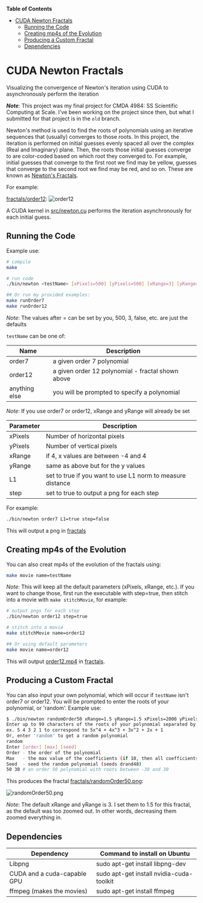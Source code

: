 <!-- markdown-toc start - Don't edit this section. Run M-x markdown-toc-refresh-toc -->
**Table of Contents**

- [CUDA Newton Fractals](#cuda-newton-fractals)
    - [Running the Code](#running-the-code)
    - [Creating mp4s of the Evolution](#creating-mp4s-of-the-evolution)
    - [Producing a Custom Fractal](#producing-a-custom-fractal)
    - [Dependencies](#dependencies)

<!-- markdown-toc end -->
# CUDA Newton Fractals

Visualizing the convergence of Newton's iteration using CUDA to asynchronously perform the iteration

***Note***: This project was my final project for CMDA 4984: SS Scientific Computing at Scale. I've been working on the project since then, but what I submitted for that project is in the `old` branch.

Newton's method is used to find the roots of polynomials using an iterative sequences that (usually) converges to those roots. In this project, the iteration is performed on initial guesses evenly spaced all over the complex (Real and Imaginary) plane. Then, the roots those initial guesses converge to are color-coded based on which root they converged to. For example, initial guesses that converge to the first root we find may be yellow, guesses that converge to the second root we find may be red, and so on. These are known as [Newton's Fractals](https://en.wikipedia.org/wiki/Newton_fractal).

For example:

[fractals/order12](fractals/order12.png):
![order12](fractals/order12.png)

A CUDA kernel in [src/newton.cu](src/newton.cu) performs the iteration asynchronously for each initial guess.

## Running the Code

Example use:

```bash
# compile
make

# run code
./bin/newton <testName> [xPixels=500] [yPixels=500] [xRange=3] [yRange=3] [L1=false] [step=false]

## Or run my provided examples:
make runOrder7
make runOrder12
```

*Note*: The values after = can be set by you, 500, 3, false, etc. are just the defaults

`testName` can be one of:

| Name          | Description                                       |
|--             |--                                                 |
| order7        | a given order 7 polynomial                        |
| order12       | a given order 12 polynomial - fractal shown above |
| anything else | you will be prompted to specify a polynomial      |

*Note*: If you use order7 or order12, xRange and yRange will already be set

| Parameter | Description                                                |
|--         | --                                                         |
| xPixels   | Number of horizontal pixels                                |
| yPixels   | Number of vertical pixels                                  |
| xRange    | if 4, x values are between -4 and 4                        |
| yRange    | same as above but for the y values                         |
| L1        | set to true if you want to use L1 norm to measure distance |
| step      | set to true to output a png for each step                  |

For example:

```bash
./bin/newton order7 L1=true step=false
```
This will output a png in [fractals](fractals)

## Creating mp4s of the Evolution

You can also creat mp4s of the evolution of the fractals using:

```bash
make movie name=testName
```

*Note*: This will keep all the default parameters (xPixels, xRange, etc.). If you want to change those, first run the executable with step=true, then stitch into a movie with `make stitchMovie`, for example:

```bash
# output pngs for each step
./bin/newton order12 step=true

# stitch into a movie
make stitchMovie name=order12

## Or using default parameters
make movie name=order12
```

This will output [order12.mp4](fractals/order12.mp4) in [fractals](fractals).

## Producing a Custom Fractal

You can also input your own polynomial, which will occur if `testName` isn't order7 or order12. You will be prompted to enter the roots of your polynomial, or 'random'. Example use:

```bash
$ ./bin/newton randomOrder50 xRange=1.5 yRange=1.5 xPixels=2000 yPixels=2000
Enter up to 99 characters of the roots of your polynomial separated by spaces:
ex. 5 4 3 2 1 to correspond to 5x^4 + 4x^3 + 3x^2 + 2x + 1
Or, enter 'random' to get a random polynomial
random
Enter [order] [max] [seed]
Order - the order of the polynomial
Max   - the max value of the coefficients (if 10, then all coefficients will be from -10 to 10
Seed  - seed the random polynomial (seeds drand48)
50 30 # an order 50 polynomial with roots between -30 and 30
```

This produces the fractal [fractals/randomOrder50.png](fractals/randomOrder50.png):

![randomOrder50.png](fractals/randomOrder50.png)

*Note*: The default xRange and yRange is 3. I set them to 1.5 for this fractal, as the default was too zoomed out. In other words, decreasing them zoomed everything in.

## Dependencies

| Dependency                  | Command to install on Ubuntu             |
|--                           |--                                        |
| Libpng                      | sudo apt-get install libpng-dev          |
| CUDA and a cuda-capable GPU | sudo apt-get install nvidia-cuda-toolkit |
| ffmpeg (makes the movies)   | sudo apt-get install ffmpeg              |
